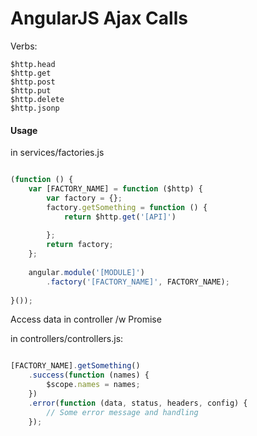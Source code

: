 AngularJS Ajax Calls
====================


Verbs:
    
    $http.head
    $http.get
    $http.post
    $http.put
    $http.delete
    $http.jsonp
    


#### Usage

in services/factories.js

```javascript

(function () {
    var [FACTORY_NAME] = function ($http) {
        var factory = {};
        factory.getSomething = function () {
            return $http.get('[API]')
            
        };
        return factory;
    };
    
    angular.module('[MODULE]')
        .factory('[FACTORY_NAME]', FACTORY_NAME);
    
}());

```

Access data in controller /w Promise

in controllers/controllers.js:

```javascript

[FACTORY_NAME].getSomething()
    .success(function (names) {
        $scope.names = names;
    })
    .error(function (data, status, headers, config) {
        // Some error message and handling
    });


```


